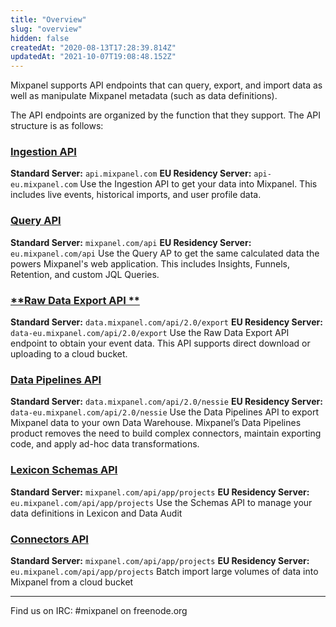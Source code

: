 ```yaml
---
title: "Overview"
slug: "overview"
hidden: false
createdAt: "2020-08-13T17:28:39.814Z"
updatedAt: "2021-10-07T19:08:48.152Z"
---
```

Mixpanel supports API endpoints that can query, export, and import data as well as manipulate Mixpanel metadata (such as data definitions).

The API endpoints are organized by the function that they support. The API structure is as follows:

### [**Ingestion API**](ref:ingestion-api) 
**Standard Server:** `api.mixpanel.com`
**EU Residency Server:** `api-eu.mixpanel.com`
Use the Ingestion API to get your data into Mixpanel. This includes live events, historical imports, and user profile data.


### [**Query API**](ref:query-api) 
**Standard Server:** `mixpanel.com/api`
**EU Residency Server:** `eu.mixpanel.com/api`
Use the Query AP to get the same calculated data the powers Mixpanel's web application. This includes Insights, Funnels, Retention, and custom JQL Queries.

### [**Raw Data Export API **](ref:raw-data-export-api) 
**Standard Server:** `data.mixpanel.com/api/2.0/export`
**EU Residency Server:** `data-eu.mixpanel.com/api/2.0/export`
Use the Raw Data Export API endpoint to obtain your event data. This API supports direct download or uploading to a cloud bucket.

### [**Data Pipelines API**](ref:overview-2)
**Standard Server:** `data.mixpanel.com/api/2.0/nessie`
**EU Residency Server:** `data-eu.mixpanel.com/api/2.0/nessie`
Use the Data Pipelines API to export Mixpanel data to your own Data Warehouse. Mixpanel’s Data Pipelines product removes the need to build complex connectors, maintain exporting code, and apply ad-hoc data transformations. 

### [**Lexicon Schemas API**](ref:lexicon-schemas-api) 
**Standard Server:** `mixpanel.com/api/app/projects`
**EU Residency Server:** `eu.mixpanel.com/api/app/projects`
Use the Schemas API to manage your data definitions in Lexicon and Data Audit

### [**Connectors API**](ref:connectors-api) 
**Standard Server:** `mixpanel.com/api/app/projects`
**EU Residency Server:** `eu.mixpanel.com/api/app/projects`
Batch import large volumes of data into Mixpanel from a cloud bucket

-------------------------------------------------------------

Find us on IRC: #mixpanel on freenode.org